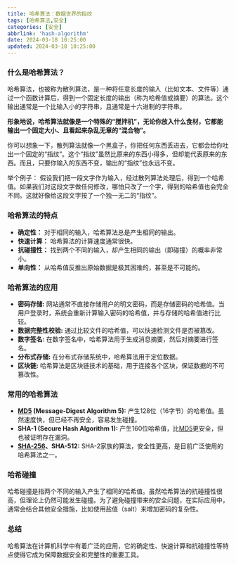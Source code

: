 ```yaml
---
title: 哈希算法：数据世界的指纹
tags: [哈希算法,安全]
categories: [安全]
abbrlink: 'hash-algorithm'
date: 2024-03-18 10:25:00
updated: 2024-03-18 10:25:00
---
```


### 什么是哈希算法？

哈希算法，也被称为散列算法，是一种将任意长度的输入（比如文本、文件等）通过一个函数计算后，得到一个固定长度的输出（称为哈希值或摘要）的算法。这个输出通常是一个比输入小的字符串，且通常是十六进制的字符串。

**形象地说，哈希算法就像是一个特殊的“搅拌机”，无论你放入什么食材，它都能输出一个固定大小、且看起来杂乱无章的“混合物”。**


你可以想象一下，散列算法就像一个黑盒子，你把任何东西丢进去，它都会给你吐出一个固定的“指纹”。这个“指纹”虽然比原来的东西小得多，但却能代表原来的东西。而且，只要你输入的东西不变，输出的“指纹”也永远不变。

举个例子：
假设我们把一段文字作为输入，经过散列算法处理后，得到一个哈希值。如果我们对这段文字做任何修改，哪怕只改了一个字，得到的哈希值也会完全不同。这就好像给这段文字按了一个独一无二的“指纹”。

### 哈希算法的特点

* **确定性：** 对于相同的输入，哈希算法总是产生相同的输出。
* **快速计算：** 哈希算法的计算速度通常很快。
* **抗碰撞性：** 找到两个不同的输入，却产生相同的输出（即碰撞）的概率非常小。
* **单向性：** 从哈希值反推出原始数据是极其困难的，甚至是不可能的。

### 哈希算法的应用

* **密码存储:** 网站通常不直接存储用户的明文密码，而是存储密码的哈希值。当用户登录时，系统会重新计算输入密码的哈希值，并与存储的哈希值进行比较。
* **数据完整性校验:** 通过比较文件的哈希值，可以快速检测文件是否被篡改。
* **数字签名:** 在数字签名中，哈希算法用于生成消息摘要，然后对摘要进行签名。
* **分布式存储:** 在分布式存储系统中，哈希算法用于定位数据。
* **区块链:** 哈希算法是区块链技术的基础，用于连接各个区块，保证数据的不可篡改性。

### 常用的哈希算法

* **<a href="md5-algorithm.html" target="_blank">MD5</a> (Message-Digest Algorithm 5):** 产生128位（16字节）的哈希值。虽然速度快，但已经不再安全，容易发生碰撞。
* **SHA-1 (Secure Hash Algorithm 1):** 产生160位哈希值，比<a href="md5-algorithm.html" target="_blank">MD5</a>更安全，但也被证明存在漏洞。
* **<a href="sha256-algorithm.html" target="_blank">SHA-256</a>、SHA-512:** SHA-2家族的算法，安全性更高，是目前广泛使用的哈希算法之一。

### 哈希碰撞

哈希碰撞是指两个不同的输入产生了相同的哈希值。虽然哈希算法的抗碰撞性很高，但理论上仍然可能发生碰撞。为了避免碰撞带来的安全问题，在实际应用中，通常会结合其他安全措施，比如使用盐值（salt）来增加密码的复杂性。

### 总结

哈希算法在计算机科学中有着广泛的应用，它的确定性、快速计算和抗碰撞性等特点使得它成为保障数据安全和完整性的重要工具。